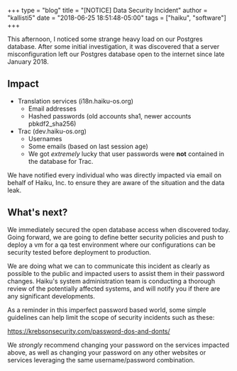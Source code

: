 +++
type = "blog"
title = "[NOTICE] Data Security Incident"
author = "kallisti5"
date = "2018-06-25 18:51:48-05:00"
tags = ["haiku", "software"]
+++

This afternoon, I noticed some strange heavy load on our Postgres database.
After some initial investigation, it was discovered that a server misconfiguration left our Postgres database open to the internet since late January 2018.

## Impact

  * Translation services (i18n.haiku-os.org)
    * Email addresses
    * Hashed passwords (old accounts sha1, newer accounts pbkdf2_sha256)
  * Trac (dev.haiku-os.org)
    * Usernames
    * Some emails (based on last session age)
    * We got *extremely* lucky that user passwords were **not** contained in the database for Trac.

We have notified every individual who was directly impacted via email on behalf of Haiku, Inc. to ensure they are aware of the situation and the data leak.

## What's next?

We immediately secured the open database access when discovered today. Going forward, we are going to define better security policies and push to deploy
a vm for a qa test environment where our configurations can be security tested before deployment to production.

We are doing what we can to communicate this incident as clearly as possible to the public and impacted users to assist them in their password changes.
Haiku's system administration team is conducting a thorough review of the potentially affected systems, and will notify you if there are any significant developments.

As a reminder in this imperfect password based world, some simple guidelines can help limit the scope of security incidents such as these:

  https://krebsonsecurity.com/password-dos-and-donts/

We *strongly* recommend changing your password on the services impacted above, as well as changing your password on any other websites or services leveraging the same username/password combination.

